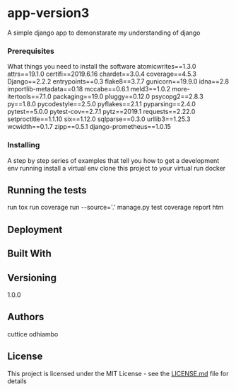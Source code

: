 # app-version3
A simple django app to demonstarate my understanding of django


### Prerequisites

What things you need to install the software 
atomicwrites==1.3.0
attrs==19.1.0
certifi==2019.6.16
chardet==3.0.4
coverage==4.5.3
Django==2.2.2
entrypoints==0.3
flake8==3.7.7
gunicorn==19.9.0
idna==2.8
importlib-metadata==0.18
mccabe==0.6.1
meld3==1.0.2
more-itertools==7.1.0
packaging==19.0
pluggy==0.12.0
psycopg2==2.8.3
py==1.8.0
pycodestyle==2.5.0
pyflakes==2.1.1
pyparsing==2.4.0
pytest==5.0.0
pytest-cov==2.7.1
pytz==2019.1
requests==2.22.0
setproctitle==1.1.10
six==1.12.0
sqlparse==0.3.0
urllib3==1.25.3
wcwidth==0.1.7
zipp==0.5.1
django-prometheus==1.0.15

### Installing

A step by step series of examples that tell you how to get a development env running
install a virtual env
clone this project to your virtual
run docker 

## Running the tests
run tox
run coverage run --source='.' manage.py test
coverage report htm

## Deployment


## Built With


## Versioning
1.0.0
## Authors
cuttice odhiambo

## License

This project is licensed under the MIT License - see the [LICENSE.md](LICENSE.md) file for details
